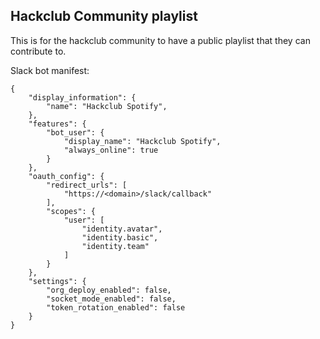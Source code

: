 ## Hackclub Community playlist

This is for the hackclub community to have a public playlist that they can contribute to.

Slack bot manifest:
```
{
    "display_information": {
        "name": "Hackclub Spotify",
    },
    "features": {
        "bot_user": {
            "display_name": "Hackclub Spotify",
            "always_online": true
        }
    },
    "oauth_config": {
        "redirect_urls": [
            "https://<domain>/slack/callback"
        ],
        "scopes": {
            "user": [
                "identity.avatar",
                "identity.basic",
                "identity.team"
            ]
        }
    },
    "settings": {
        "org_deploy_enabled": false,
        "socket_mode_enabled": false,
        "token_rotation_enabled": false
    }
}
```